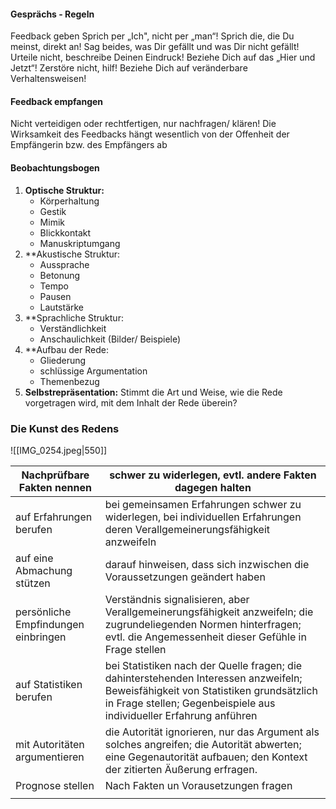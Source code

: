 #### Gesprächs - Regeln 
Feedback geben Sprich per „Ich", nicht per „man“! Sprich die, die Du meinst, direkt an! 
Sag beides, was Dir gefällt und was Dir nicht gefällt! 
Urteile nicht, beschreibe Deinen Eindruck! Beziehe Dich auf das „Hier und Jetzt“! 
Zerstöre nicht, hilf! 
Beziehe Dich auf veränderbare Verhaltensweisen! 

#### Feedback empfangen 
Nicht verteidigen oder rechtfertigen, nur nachfragen/ klären! 
Die Wirksamkeit des Feedbacks hängt wesentlich von der Offenheit der Empfängerin bzw. des Empfängers ab

#### Beobachtungsbogen 
1. **Optische Struktur:**
	- Körperhaltung 
	- Gestik 
	- Mimik 
	- Blickkontakt 
	- Manuskriptumgang 
2. **Akustische Struktur:
	- Aussprache 
	- Betonung 
	- Tempo 
	- Pausen 
	- Lautstärke 
3. **Sprachliche Struktur:
	- Verständlichkeit 
	- Anschaulichkeit (Bilder/ Beispiele) 
4. **Aufbau der Rede: 
	- Gliederung 
	- schlüssige Argumentation 
	- Themenbezug 
5. **Selbstrepräsentation:**
	Stimmt die Art und Weise, wie die Rede vorgetragen wird, mit dem Inhalt der Rede überein?
### Die Kunst des Redens
![[IMG_0254.jpeg|550]]


| Nachprüfbare Fakten nennen          | schwer zu widerlegen, evtl. andere Fakten dagegen halten                                                                                                                                                 |
| ----------------------------------- | -------------------------------------------------------------------------------------------------------------------------------------------------------------------------------------------------------- |
| auf Erfahrungen berufen             | bei gemeinsamen Erfahrungen schwer zu widerlegen, bei individuellen Erfahrungen deren Verallgemeinerungsfähigkeit anzweifeln                                                                             |
| auf eine Abmachung stützen          | darauf hinweisen, dass sich inzwischen die Voraussetzungen geändert haben                                                                                                                                |
| persönliche Empfindungen einbringen | Verständnis signalisieren, aber Verallgemeinerungsfähigkeit anzweifeln; die zugrundeliegenden Normen hinterfragen; evtl. die Angemessenheit dieser Gefühle in Frage stellen                              |
| auf Statistiken berufen             | bei Statistiken nach der Quelle fragen; die dahinterstehenden Interessen anzweifeln; Beweisfähigkeit von Statistiken grundsätzlich in Frage stellen; Gegenbeispiele aus individueller Erfahrung anführen |
| mit Autoritäten argumentieren       | die Autorität ignorieren, nur das Argument als solches angreifen; die Autorität abwerten; eine Gegenautorität aufbauen; den Kontext der zitierten Äußerung erfragen.                                     |
| Prognose stellen                    | Nach Fakten un Vorausetzungen fragen                                                                                                                                                                     |
|                                     |                                                                                                                                                                                                          |
